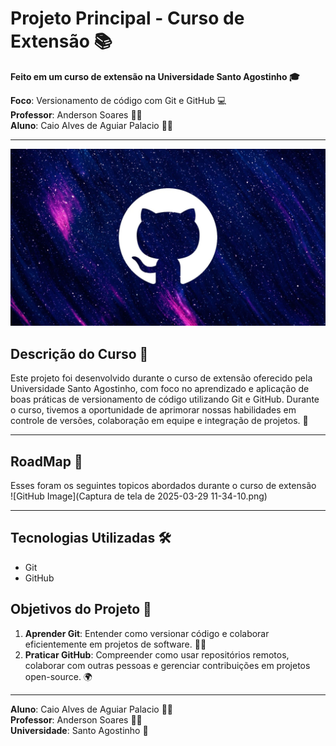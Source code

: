 
# Projeto Principal - Curso de Extensão 📚

**Feito em um curso de extensão na Universidade Santo Agostinho 🎓**

**Foco**: Versionamento de código com Git e GitHub 💻  
**Professor**: Anderson Soares 👨‍🏫  
**Aluno**: Caio Alves de Aguiar Palacio 👨‍🎓

---

![GitHub Image](GitHub_image.png)

## Descrição do Curso 📖

Este projeto foi desenvolvido durante o curso de extensão oferecido pela Universidade Santo Agostinho, com foco no aprendizado e aplicação de boas práticas de versionamento de código utilizando Git e GitHub. Durante o curso, tivemos a oportunidade de aprimorar nossas habilidades em controle de versões, colaboração em equipe e integração de projetos. 🚀

---

## RoadMap 📖
Esses foram os seguintes topicos abordados durante o curso de extensão  
![GitHub Image](Captura de tela de 2025-03-29 11-34-10.png)

---

## Tecnologias Utilizadas 🛠️

- Git
- GitHub

## Objetivos do Projeto 🎯

1. **Aprender Git**: Entender como versionar código e colaborar eficientemente em projetos de software. 🧑‍💻
2. **Praticar GitHub**: Compreender como usar repositórios remotos, colaborar com outras pessoas e gerenciar contribuições em projetos open-source. 🌍

---

**Aluno**: Caio Alves de Aguiar Palacio 👨‍🎓  
**Professor**: Anderson Soares 👨‍🏫  
**Universidade**: Santo Agostinho 🏫
